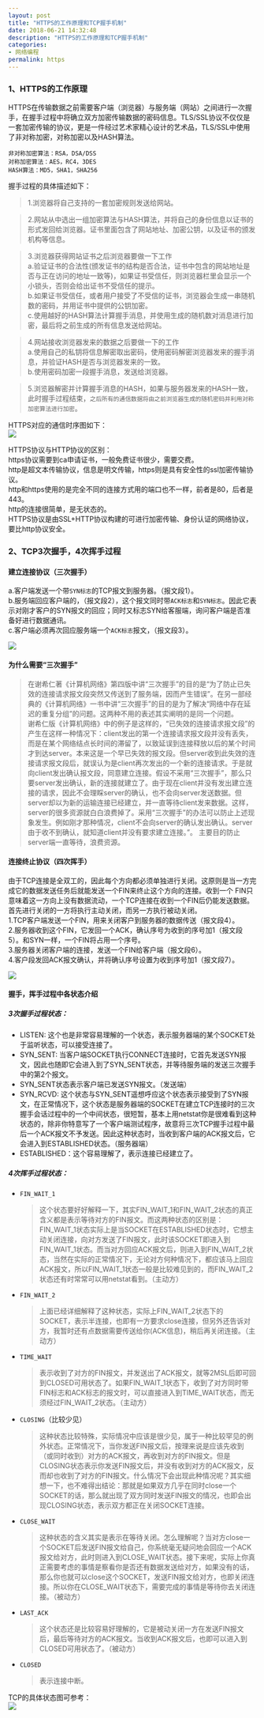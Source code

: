 ```yaml
---
layout: post
title: "HTTPS的工作原理和TCP握手机制"
date: 2018-06-21 14:32:48
description: "HTTPS的工作原理和TCP握手机制"
categories:
- 网络编程
permalink: https
---
```


### 1、HTTPS的工作原理

HTTPS在传输数据之前需要客户端（浏览器）与服务端（网站）之间进行一次握手，在握手过程中将确立双方加密传输数据的密码信息。TLS/SSL协议不仅仅是一套加密传输的协议，更是一件经过艺术家精心设计的艺术品，TLS/SSL中使用了非对称加密，对称加密以及HASH算法。

```vim
非对称加密算法：RSA，DSA/DSS 
对称加密算法：AES，RC4，3DES 
HASH算法：MD5，SHA1，SHA256
```

握手过程的具体描述如下：

>1.浏览器将自己支持的一套加密规则发送给网站。

>2.网站从中选出一组加密算法与HASH算法，并将自己的身份信息以证书的形式发回给浏览器。证书里面包含了网站地址、加密公钥，以及证书的颁发机构等信息。

>3.浏览器获得网站证书之后浏览器要做一下工作    
>a.验证证书的合法性(颁发证书的结构是否合法，证书中包含的网站地址是否与正在访问的地址一致等)，如果证书受信任，则浏览器栏里会显示一个小锁头，否则会给出证书不受信任的提示。  
>b.如果证书受信任，或者用户接受了不受信的证书，浏览器会生成一串随机数的密码，并用证书中提供的公钥加密。  
>c.使用越好的HASH算法计算握手消息，并使用生成的随机数对消息进行加密，最后将之前生成的所有信息发送给网站。  

>4.网站接收浏览器发来的数据之后要做一下的工作  
>a.使用自己的私钥将信息解密取出密码，使用密码解密浏览器发来的握手消息，并验证HASH是否与浏览器发来的一致。  
>b.使用密码加密一段握手消息，发送给浏览器。  

>5.浏览器解密并计算握手消息的HASH，如果与服务器发来的HASH一致，此时握手过程结束，`之后所有的通信数据将由之前浏览器生成的随机密码并利用对称加密算法进行加密`。

HTTPS对应的通信时序图如下：  
![](/assets/img/https.png)  

HTTPS协议与HTTP协议的区别：  
https协议需要到ca申请证书，一般免费证书很少，需要交费。    
http是超文本传输协议，信息是明文传输，https则是具有安全性的ssl加密传输协议。    
http和https使用的是完全不同的连接方式用的端口也不一样，前者是80，后者是443。   
http的连接很简单，是无状态的。   
HTTPS协议是由SSL+HTTP协议构建的可进行加密传输、身份认证的网络协议，要比http协议安全。  

### 2、TCP3次握手，4次挥手过程
#### 建立连接协议（三次握手）
a.客户端发送一个带`SYN标志`的TCP报文到服务器。（报文段1）。  
b.服务端回应客户端的，（报文段2），这个报文同时带`ACK标志`和`SYN标志`。因此它表示对刚才客户的SYN报文的回应；同时又标志SYN给客服端，询问客户端是否准备好进行数据通讯。  
c.客户端必须再次回应服务端一个`ACK标志`报文，（报文段3）。  

![](/assets/img/tcp.png)  

#### 为什么需要“三次握手”

>  在谢希仁著《计算机网络》第四版中讲“三次握手”的目的是“为了防止已失效的连接请求报文段突然又传送到了服务端，因而产生错误”。在另一部经典的《计算机网络》一书中讲“三次握手”的目的是为了解决“网络中存在延迟的重复分组”的问题。这两种不用的表述其实阐明的是同一个问题。  
  谢希仁版《计算机网络》中的例子是这样的，“已失效的连接请求报文段”的产生在这样一种情况下：client发出的第一个连接请求报文段并没有丢失，而是在某个网络结点长时间的滞留了，以致延误到连接释放以后的某个时间才到达server。本来这是一个早已失效的报文段。但server收到此失效的连接请求报文段后，就误认为是client再次发出的一个新的连接请求。于是就向client发出确认报文段，同意建立连接。假设不采用“三次握手”，那么只要server发出确认，新的连接就建立了。由于现在client并没有发出建立连接的请求，因此不会理睬server的确认，也不会向server发送数据。但server却以为新的运输连接已经建立，并一直等待client发来数据。这样，server的很多资源就白白浪费掉了。采用“三次握手”的办法可以防止上述现象发生。例如刚才那种情况，client不会向server的确认发出确认。server由于收不到确认，就知道client并没有要求建立连接。”。 主要目的防止server端一直等待，浪费资源。

#### 连接终止协议（四次挥手）
由于TCP连接是全双工的，因此每个方向都必须单独进行关闭。这原则是当一方完成它的数据发送任务后就能发送一个FIN来终止这个方向的连接。收到一个 FIN只意味着这一方向上没有数据流动，一个TCP连接在收到一个FIN后仍能发送数据。首先进行关闭的一方将执行主动关闭，而另一方执行被动关闭。   
1.TCP客户端发送一个FIN，用来关闭客户到服务器的数据传送（报文段4）。   
2.服务器收到这个FIN，它发回一个ACK，确认序号为收到的序号加1（报文段5）。和SYN一样，一个FIN将占用一个序号。   
3.服务器关闭客户端的连接，发送一个FIN给客户端（报文段6）。   
4.客户段发回ACK报文确认，并将确认序号设置为收到序号加1（报文段7）。  

![](/assets/img/tcp挥手.png)

#### 握手，挥手过程中各状态介绍

##### 3次握手过程状态： 
* LISTEN: 这个也是非常容易理解的一个状态，表示服务器端的某个SOCKET处于监听状态，可以接受连接了。 
* SYN_SENT: 当客户端SOCKET执行CONNECT连接时，它首先发送SYN报文，因此也随即它会进入到了SYN_SENT状态，并等待服务端的发送三次握手中的第2个报文。
* SYN_SENT状态表示客户端已发送SYN报文。（发送端）
* SYN_RCVD: 这个状态与SYN_SENT遥想呼应这个状态表示接受到了SYN报文，在正常情况下，这个状态是服务器端的SOCKET在建立TCP连接时的三次握手会话过程中的一个中间状态，很短暂，基本上用netstat你是很难看到这种状态的，除非你特意写了一个客户端测试程序，故意将三次TCP握手过程中最后一个ACK报文不予发送。因此这种状态时，当收到客户端的ACK报文后，它会进入到ESTABLISHED状态。（服务器端） 
* ESTABLISHED：这个容易理解了，表示连接已经建立了。

##### 4次挥手过程状态： 
* `FIN_WAIT_1`
  > 这个状态要好好解释一下，其实FIN_WAIT_1和FIN_WAIT_2状态的真正含义都是表示等待对方的FIN报文。而这两种状态的区别是：FIN_WAIT_1状态实际上是当SOCKET在ESTABLISHED状态时，它想主动关闭连接，向对方发送了FIN报文，此时该SOCKET即进入到FIN_WAIT_1状态。而当对方回应ACK报文后，则进入到FIN_WAIT_2状态，当然在实际的正常情况下，无论对方何种情况下，都应该马上回应ACK报文，所以FIN_WAIT_1状态一般是比较难见到的，而FIN_WAIT_2状态还有时常常可以用netstat看到。（主动方） 
* `FIN_WAIT_2`  
  > 上面已经详细解释了这种状态，实际上FIN_WAIT_2状态下的SOCKET，表示半连接，也即有一方要求close连接，但另外还告诉对方，我暂时还有点数据需要传送给你(ACK信息)，稍后再关闭连接。（主动方） 
* `TIME_WAIT`  
  > 表示收到了对方的FIN报文，并发送出了ACK报文，就等2MSL后即可回到CLOSED可用状态了。如果FIN_WAIT_1状态下，收到了对方同时带FIN标志和ACK标志的报文时，可以直接进入到TIME_WAIT状态，而无须经过FIN_WAIT_2状态。（主动方） 
* `CLOSING`（比较少见）  
   > 这种状态比较特殊，实际情况中应该是很少见，属于一种比较罕见的例外状态。正常情况下，当你发送FIN报文后，按理来说是应该先收到（或同时收到）对方的ACK报文，再收到对方的FIN报文。但是CLOSING状态表示你发送FIN报文后，并没有收到对方的ACK报文，反而却也收到了对方的FIN报文。什么情况下会出现此种情况呢？其实细想一下，也不难得出结论：那就是如果双方几乎在同时close一个SOCKET的话，那么就出现了双方同时发送FIN报文的情况，也即会出现CLOSING状态，表示双方都正在关闭SOCKET连接。 
* `CLOSE_WAIT`  
  > 这种状态的含义其实是表示在等待关闭。怎么理解呢？当对方close一个SOCKET后发送FIN报文给自己，你系统毫无疑问地会回应一个ACK报文给对方，此时则进入到CLOSE_WAIT状态。接下来呢，实际上你真正需要考虑的事情是察看你是否还有数据发送给对方，如果没有的话，那么你也就可以close这个SOCKET，发送FIN报文给对方，也即关闭连接。所以你在CLOSE_WAIT状态下，需要完成的事情是等待你去关闭连接。（被动方） 
* `LAST_ACK`
  > 这个状态还是比较容易好理解的，它是被动关闭一方在发送FIN报文后，最后等待对方的ACK报文。当收到ACK报文后，也即可以进入到CLOSED可用状态了。（被动方）
* `CLOSED`
  > 表示连接中断。

TCP的具体状态图可参考：  
![](/assets/img/tcp状态.png)
